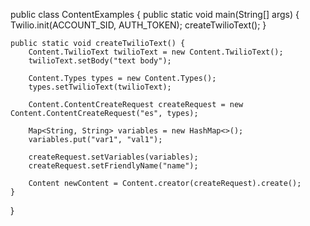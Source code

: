 public class ContentExamples {
    public static void main(String[] args) {
        Twilio.init(ACCOUNT_SID, AUTH_TOKEN);
        createTwilioText();
    }
    
    public static void createTwilioText() {
        Content.TwilioText twilioText = new Content.TwilioText();
        twilioText.setBody("text body");

        Content.Types types = new Content.Types();
        types.setTwilioText(twilioText);

        Content.ContentCreateRequest createRequest = new Content.ContentCreateRequest("es", types);

        Map<String, String> variables = new HashMap<>();
        variables.put("var1", "val1");

        createRequest.setVariables(variables);
        createRequest.setFriendlyName("name");

        Content newContent = Content.creator(createRequest).create();
    }

}